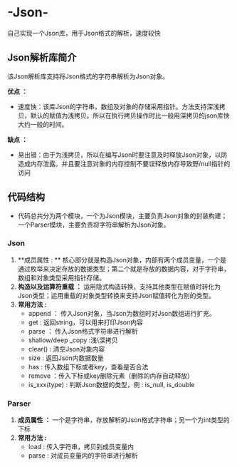 # -Json-
自己实现一个Json库，用于Json格式的解析，速度较快
## Json解析库简介
该Json解析库支持将Json格式的字符串解析为Json对象。

**优点 ：**
* 速度快：该库Json的字符串，数组及对象的存储采用指针。方法支持深浅拷贝，默认的赋值为浅拷贝。所以在执行拷贝操作时比一般用深拷贝的json库快大约一般的时间。

**缺点 ：**
* 易出错：由于为浅拷贝，所以在编写Json时要注意及时释放Json对象，以防造成内存泄露。并且要注意对象的内存控制不要误释放内存导致野/null指针的访问
## 代码结构
* 代码总共分为两个模块，一个为Json模块，主要负责Json对象的封装构建；一个Parser模块，主要负责将字符串解析为Json对象。
### Json
1. **成员属性 : ** 核心部分就是构造Json对象，内部有两个成员变量，一个是通过枚举来决定存放的数据类型；第二个就是存放的数据内容，对于字符串，数组和对象类型采用指针存储。
2. **构造以及运算符重载 ：** 运用隐式构造转换，支持其他类型在赋值时转化为Json类型；运用重载的对象类型转换来支持Json赋值转化为别的类型。
3. **常用方法 :** 
    * append ： 传入Json对象，当Json为数组时对Json数组进行扩充。
    * get : 返回string，可以用来打印Json内容
    * parse ： 传入Json格式字符串进行解析
    * shallow/deep _copy :浅\深拷贝
    * clear() : 清空Json对象内容
    * size : 返回Json内数据数量
    * has : 传入数组下标或者key，查看是否合法
    * remove ：传入下标或key删除元素（删除的内存自动释放）
    * is_xxx(type) : 判断Json数据的类型，例 : is_null, is_double
### Parser
1. **成员属性 ：** 一个是字符串，存放解析的Json格式字符串；另一个为int类型的下标
2. **常用方法 :**
    * load : 传入字符串，拷贝到成员变量内
    * parse : 对成员变量内的字符串进行解析
